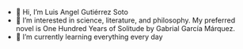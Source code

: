 - 👋 Hi, I’m Luis Angel Gutiérrez Soto 
- 👀 I’m interested in science, literature, and philosophy. My preferred novel is One Hundred Years of Solitude by Gabrial García Márquez.
- 🌱 I’m currently learning everything every day

